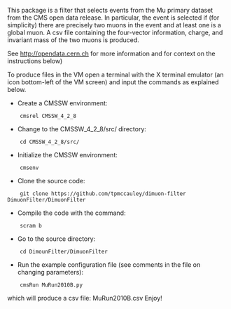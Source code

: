 This package is a filter that selects events from the Mu primary dataset from the CMS open
data release. In particular, the event is selected if (for simplicity) there are precisely two muons
in the event and at least one is a global muon. A csv file containing the four-vector information, charge, and invariant mass of the two muons is produced.

See http://opendata.cern.ch for more information and for context on the instructions below)

To produce files in the VM open a terminal with the X terminal emulator (an icon bottom-left of the VM screen)
and input the commands as explained below.

* Create a CMSSW environment: 

```
    cmsrel CMSSW_4_2_8
```

* Change to the CMSSW_4_2_8/src/ directory:

```
    cd CMSSW_4_2_8/src/
```
* Initialize the CMSSW environment:

```
    cmsenv
```
* Clone the source code:

```
    git clone https://github.com/tpmccauley/dimuon-filter DimuonFilter/DimuonFilter
````
* Compile the code with the command:

```
    scram b
```
* Go to the source directory:

```
    cd DimounFilter/DimuonFilter
```
* Run the example configuration file (see comments in the file on changing parameters):

```
    cmsRun MuRun2010B.py
```
which will produce a csv file: MuRun2010B.csv
Enjoy!
